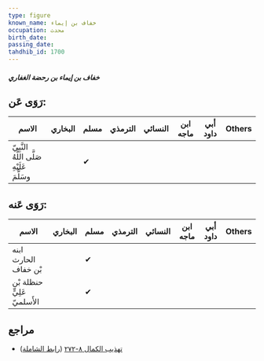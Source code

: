 ```yaml
---
type: figure
known_name: خفاف بن إيماء
occupation: محدث
birth_date:
passing_date:
tahdhib_id: 1700
---
```

##### خفاف بن إيماء بن رحضة الغفاري

## رَوَى عَن:
| الاسم                                      | البخاري | مسلم | الترمذي | النسائي | ابن ماجه | أبي داود | Others |
| ------------------------------------------ | ------- | ---- | ------- | ------- | -------- | -------- | ------ |
| النَّبِيّ صَلَّى اللَّهُ عَلَيْهِ وسَلَّمَ |         | ✔    |         |         |          |          |        |
## رَوَى عَنه:
| الاسم                       | البخاري | مسلم | الترمذي | النسائي | ابن ماجه | أبي داود | Others |
| --------------------------- | ------- | ---- | ------- | ------- | -------- | -------- | ------ |
| ابنه الحارث بْن خفاف        |         | ✔    |         |         |          |          |        |
| حنظلة بْن عَلِيٍّ الأَسلميّ |         | ✔    |         |         |          |          |        |
## مراجع
- [تهذيب الكمال ٨-٢٧٢](obsidian://open?vault=Tahdhib-al-Kamal&file=Figures/١٧٠٠-خفاف%20بن%20إيماء%20بن%20رحضة%20الغفاري) ([رابط الشاملة](https://shamela.ws/book/3722/3983))